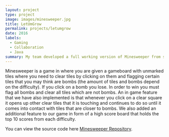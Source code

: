 ```yaml
---
layout: project
type: project
image: images/minesweeper.jpg
title: LetUmGrow
permalink: projects/letumgrow
date: 2016
labels:
  - Gaming
  - Collaboration
  - Java
summary: My team developed a full working version of Minesweeper from scratch in Java.
---
```


Minesweeper is a game in where you are given a gameboard with unmarked tiles where you need to clear tiles by clicking on them and flagging certain tiles that you may think are bombs (the amount of tiles and bombs depend on the difficulty).  If you click on a bomb you lose.  In order to win you must flag all bombs and clear all tiles which are not bombs.  An in game feature that we have also implemented is that whenever you click on a clear square it opens up other clear tiles that it is touching and continues to do so until it comes into contact with tiles that are closer to bombs.  We also added an additional feature to our game in form of a high score board that holds the top 10 scores from each difficulty.

You can view the source code here [Minesweeper Repository](https://github.com/paniolonate/Minesweeper).



